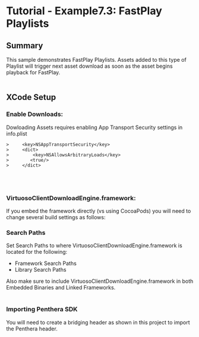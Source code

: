 Tutorial - Example7.3: FastPlay Playlists
=======================================
## Summary
This sample demonstrates FastPlay Playlists. Assets added to this type of Playlist will trigger next asset download as soon as the asset begins playback for FastPlay.
</br>
</br>

## XCode Setup
### Enable Downloads:
Dowloading Assets requires enabling App Transport Security settings in info.plist

```
>     <key>NSAppTransportSecurity</key>
>     <dict>
>         <key>NSAllowsArbitraryLoads</key>
>        <true/>
>     </dict>
```
</br>
</br>

### VirtuosoClientDownloadEngine.framework:
If you embed the framework directly (vs using CocoaPods) you will need to change several build settings as follows:

### Search Paths
Set Search Paths to where VirtuosoClientDownloadEngine.framework is located for the following:</br>

* Framework Search Paths
* Library Search Paths

Also make sure to include VirtuosoClientDownloadEngine.framework in both Embedded Binaries and Linked Frameworks.
</br>
</br>

### Importing Penthera SDK
You will need to create a bridging header as shown in this project to import the Penthera header. 
